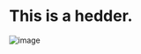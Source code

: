 # This is a hedder.
![image](https://github.com/ieotcbnjasd69t/skills-communicate-using-markdown/assets/130648607/cc8dc42f-da62-4b12-9ae9-ed3cf615f77b)


